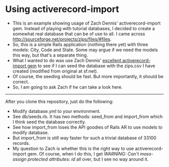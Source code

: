 Using activerecord-import
===================
* This is an example showing usage of Zach Dennis' activerecord-import gem. Instead of playing with tutorial databases, I decided to create a somewhat real database that can be of use to all. I came across http://sourceforge.net/projects/zips/files/#files. 
* So, this is a simple Rails application (nothing there yet) with three models: City, Code and State. Some may argue if we need the models this way, but that's a separate thing. 
* What I wanted to do was use Zach Dennis' [excellent activerecord-import gem](https://github.com/zdennis/activerecord-import/wiki/) to see if I can seed the database with the zips.csv I have created (modified from original at sf.net). 
* Of course, the seeding should be fast. But more importantly, it should be correct. 
* So, I am going to ask Zach if he can take a look here.
---
After you clone this repository, just do the following:

* Modify database.yml to your environment.
* See db/seeds.rb. It has two methods: seed_from and import_from which I think seed the database correctly.
* See how import_from loses the API goodies of Rails AR to use models to modify database.
* But import_from is still way faster for such a trivial database of 33100 records. 
* My question to Zach is whether this is the right way to use activerecord-import gem. Of course, when I do this, I get *WARNING: Can't mass-assign protected attributes: id* all over, but I see no way around it.
